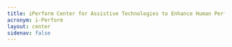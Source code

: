```yaml
---
title: iPerform Center for Assistive Technologies to Enhance Human Performance (iPerform)
acronym: i-Perform
layout: center
sidenav: false
---
```

